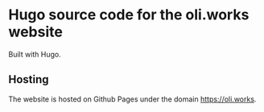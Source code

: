 # Hugo source code for the oli.works website

Built with Hugo.

## Hosting

The website is hosted on Github Pages under the domain https://oli.works.
